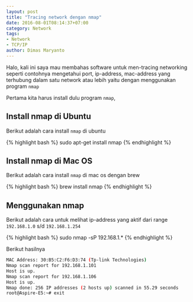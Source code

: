 ```yaml
---
layout: post
title: "Tracing network dengan nmap"
date: 2016-08-01T08:14:37+07:00
category: Network
tags: 
- Network
- TCP/IP
author: Dimas Maryanto
---
```


Halo, kali ini saya mau membahas software untuk men-tracing networking seperti contohnya mengetahui port, ip-address, mac-address yang terhubung dalam satu network atau lebih yaitu dengan menggunakan program `nmap`

<!--more-->

Pertama kita harus install dulu program `nmap`,

## Install nmap di Ubuntu

Berikut adalah cara install `nmap` di ubuntu

{% highlight bash %}
sudo apt-get install nmap
{% endhighlight %}

## Install nmap di Mac OS

Berikut adalah cara install `nmap` di mac os dengan brew

{% highlight bash %}
brew install nmap
{% endhighlight %}

## Menggunakan nmap

Berikut adalah cara untuk melihat ip-address yang aktif dari range `192.168.1.0` s/d `192.168.1.254`

{% highlight bash %}
sudo nmap -sP 192.168.1.*
{% endhighlight %}

Berikut hasilnya

```bash
MAC Address: 30:B5:C2:F6:D3:74 (Tp-link Technologies)
Nmap scan report for 192.168.1.101
Host is up.
Nmap scan report for 192.168.1.106
Host is up.
Nmap done: 256 IP addresses (2 hosts up) scanned in 55.29 seconds
root@Aspire-E5:~# exit
```


